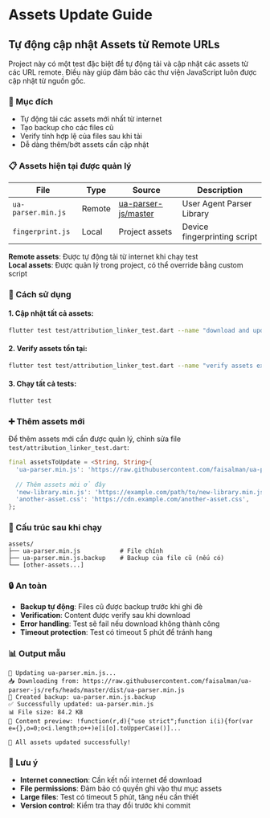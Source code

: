 # Assets Update Guide

## Tự động cập nhật Assets từ Remote URLs

Project này có một test đặc biệt để tự động tải và cập nhật các assets từ các URL remote. Điều này giúp đảm bảo các thư viện JavaScript luôn được cập nhật từ nguồn gốc.

### 🎯 Mục đích

- Tự động tải các assets mới nhất từ internet
- Tạo backup cho các files cũ
- Verify tính hợp lệ của files sau khi tải
- Dễ dàng thêm/bớt assets cần cập nhật

### 📋 Assets hiện tại được quản lý

| File | Type | Source | Description |
|------|------|--------|-------------|
| `ua-parser.min.js` | Remote | [ua-parser-js/master](https://raw.githubusercontent.com/faisalman/ua-parser-js/refs/heads/master/dist/ua-parser.min.js) | User Agent Parser Library |
| `fingerprint.js` | Local | Project assets | Device fingerprinting script |

**Remote assets**: Được tự động tải từ internet khi chạy test  
**Local assets**: Được quản lý trong project, có thể override bằng custom script

### 🚀 Cách sử dụng

#### 1. Cập nhật tất cả assets:
```bash
flutter test test/attribution_linker_test.dart --name "download and update assets"
```

#### 2. Verify assets tồn tại:
```bash
flutter test test/attribution_linker_test.dart --name "verify assets exist"
```

#### 3. Chạy tất cả tests:
```bash
flutter test
```

### ➕ Thêm assets mới

Để thêm assets mới cần được quản lý, chỉnh sửa file `test/attribution_linker_test.dart`:

```dart
final assetsToUpdate = <String, String>{
  'ua-parser.min.js': 'https://raw.githubusercontent.com/faisalman/ua-parser-js/refs/heads/master/dist/ua-parser.min.js',
  
  // Thêm assets mới ở đây
  'new-library.min.js': 'https://example.com/path/to/new-library.min.js',
  'another-asset.css': 'https://cdn.example.com/another-asset.css',
};
```

### 📁 Cấu trúc sau khi chạy

```
assets/
├── ua-parser.min.js           # File chính
├── ua-parser.min.js.backup    # Backup của file cũ (nếu có)
└── [other-assets...]
```

### 🔒 An toàn

- **Backup tự động**: Files cũ được backup trước khi ghi đè
- **Verification**: Content được verify sau khi download
- **Error handling**: Test sẽ fail nếu download không thành công
- **Timeout protection**: Test có timeout 5 phút để tránh hang

### 📊 Output mẫu

```
🔄 Updating ua-parser.min.js...
📥 Downloading from: https://raw.githubusercontent.com/faisalman/ua-parser-js/refs/heads/master/dist/ua-parser.min.js
💾 Created backup: ua-parser.min.js.backup
✅ Successfully updated: ua-parser.min.js
📊 File size: 84.2 KB
📄 Content preview: !function(r,d){"use strict";function i(i){for(var e={},o=0;o<i.length;o++)e[i[o].toUpperCase()]...

🎉 All assets updated successfully!
```

### 🚨 Lưu ý

- **Internet connection**: Cần kết nối internet để download
- **File permissions**: Đảm bảo có quyền ghi vào thư mục assets
- **Large files**: Test có timeout 5 phút, tăng nếu cần thiết
- **Version control**: Kiểm tra thay đổi trước khi commit
